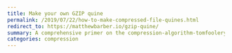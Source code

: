 ```yaml
---
title: Make your own GZIP quine
permalink: /2019/07/22/how-to-make-compressed-file-quines.html
redirect_to: https://matthewbarber.io/gzip-quine/
summary: A comprehensive primer on the compression-algorithm-tomfoolery needed to make your very own recursive GZIP bomb.
categories: compression
---
```

